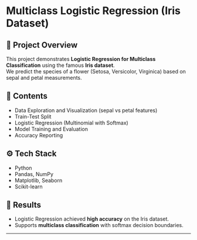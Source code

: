 # Multiclass Logistic Regression (Iris Dataset)

## 📌 Project Overview
This project demonstrates **Logistic Regression for Multiclass Classification** using the famous **Iris dataset**.  
We predict the species of a flower (Setosa, Versicolor, Virginica) based on sepal and petal measurements.

## 📂 Contents
- Data Exploration and Visualization (sepal vs petal features)
- Train-Test Split
- Logistic Regression (Multinomial with Softmax)
- Model Training and Evaluation
- Accuracy Reporting

## ⚙️ Tech Stack
- Python
- Pandas, NumPy
- Matplotlib, Seaborn
- Scikit-learn

## 🎯 Results
- Logistic Regression achieved **high accuracy** on the Iris dataset.
- Supports **multiclass classification** with softmax decision boundaries.

---
